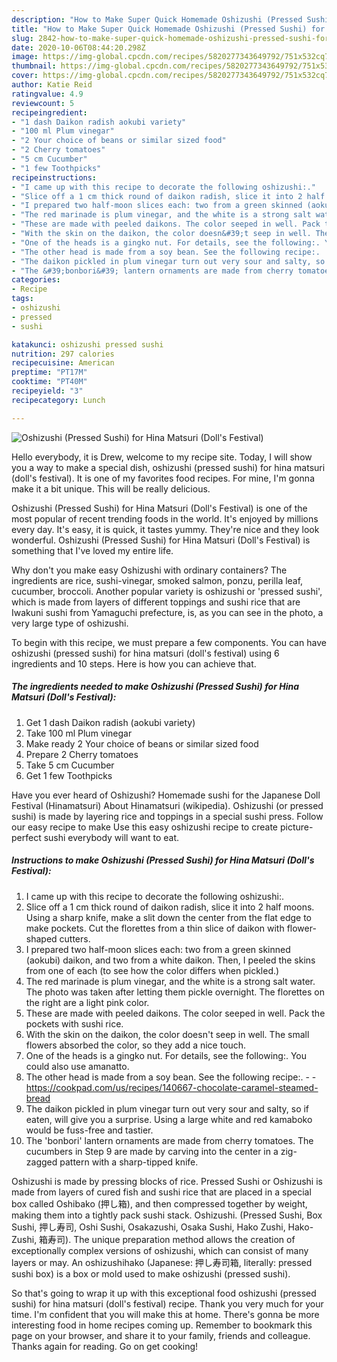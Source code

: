 ```yaml
---
description: "How to Make Super Quick Homemade Oshizushi (Pressed Sushi) for Hina Matsuri (Doll&amp;#39;s Festival)"
title: "How to Make Super Quick Homemade Oshizushi (Pressed Sushi) for Hina Matsuri (Doll&amp;#39;s Festival)"
slug: 2842-how-to-make-super-quick-homemade-oshizushi-pressed-sushi-for-hina-matsuri-doll-and-39-s-festival
date: 2020-10-06T08:44:20.298Z
image: https://img-global.cpcdn.com/recipes/5820277343649792/751x532cq70/oshizushi-pressed-sushi-for-hina-matsuri-dolls-festival-recipe-main-photo.jpg
thumbnail: https://img-global.cpcdn.com/recipes/5820277343649792/751x532cq70/oshizushi-pressed-sushi-for-hina-matsuri-dolls-festival-recipe-main-photo.jpg
cover: https://img-global.cpcdn.com/recipes/5820277343649792/751x532cq70/oshizushi-pressed-sushi-for-hina-matsuri-dolls-festival-recipe-main-photo.jpg
author: Katie Reid
ratingvalue: 4.9
reviewcount: 5
recipeingredient:
- "1 dash Daikon radish aokubi variety"
- "100 ml Plum vinegar"
- "2 Your choice of beans or similar sized food"
- "2 Cherry tomatoes"
- "5 cm Cucumber"
- "1 few Toothpicks"
recipeinstructions:
- "I came up with this recipe to decorate the following oshizushi:."
- "Slice off a 1 cm thick round of daikon radish, slice it into 2 half moons. Using a sharp knife, make a slit down the center from the flat edge to make pockets. Cut the florettes from a thin slice of daikon with flower-shaped cutters."
- "I prepared two half-moon slices each: two from a green skinned (aokubi) daikon, and two from a white daikon. Then, I peeled the skins from one of each (to see how the color differs when pickled.)"
- "The red marinade is plum vinegar, and the white is a strong salt water. The photo was taken after letting them pickle overnight. The florettes on the right are a light pink color."
- "These are made with peeled daikons. The color seeped in well. Pack the pockets with sushi rice."
- "With the skin on the daikon, the color doesn&#39;t seep in well. The small flowers absorbed the color, so they add a nice touch."
- "One of the heads is a gingko nut. For details, see the following:. You could also use amanatto."
- "The other head is made from a soy bean. See the following recipe:.  https://cookpad.com/us/recipes/140667-chocolate-caramel-steamed-bread"
- "The daikon pickled in plum vinegar turn out very sour and salty, so if eaten, will give you a surprise. Using a large white and red kamaboko would be fuss-free and tastier."
- "The &#39;bonbori&#39; lantern ornaments are made from cherry tomatoes. The cucumbers in Step 9 are made by carving into the center in a zig-zagged pattern with a sharp-tipped knife."
categories:
- Recipe
tags:
- oshizushi
- pressed
- sushi

katakunci: oshizushi pressed sushi 
nutrition: 297 calories
recipecuisine: American
preptime: "PT17M"
cooktime: "PT40M"
recipeyield: "3"
recipecategory: Lunch

---
```



![Oshizushi (Pressed Sushi) for Hina Matsuri (Doll&#39;s Festival)](https://img-global.cpcdn.com/recipes/5820277343649792/751x532cq70/oshizushi-pressed-sushi-for-hina-matsuri-dolls-festival-recipe-main-photo.jpg)

Hello everybody, it is Drew, welcome to my recipe site. Today, I will show you a way to make a special dish, oshizushi (pressed sushi) for hina matsuri (doll&#39;s festival). It is one of my favorites food recipes. For mine, I'm gonna make it a bit unique. This will be really delicious.

Oshizushi (Pressed Sushi) for Hina Matsuri (Doll&#39;s Festival) is one of the most popular of recent trending foods in the world. It's enjoyed by millions every day. It's easy, it is quick, it tastes yummy. They're nice and they look wonderful. Oshizushi (Pressed Sushi) for Hina Matsuri (Doll&#39;s Festival) is something that I've loved my entire life.

Why don&#39;t you make easy Oshizushi with ordinary containers? The ingredients are rice, sushi-vinegar, smoked salmon, ponzu, perilla leaf, cucumber, broccoli. Another popular variety is oshizushi or &#39;pressed sushi&#39;, which is made from layers of different toppings and sushi rice that are Iwakuni sushi from Yamaguchi prefecture, is, as you can see in the photo, a very large type of oshizushi.


To begin with this recipe, we must prepare a few components. You can have oshizushi (pressed sushi) for hina matsuri (doll&#39;s festival) using 6 ingredients and 10 steps. Here is how you can achieve that.

<!--inarticleads1-->

##### The ingredients needed to make Oshizushi (Pressed Sushi) for Hina Matsuri (Doll&#39;s Festival):

1. Get 1 dash Daikon radish (aokubi variety)
1. Take 100 ml Plum vinegar
1. Make ready 2 Your choice of beans or similar sized food
1. Prepare 2 Cherry tomatoes
1. Take 5 cm Cucumber
1. Get 1 few Toothpicks


Have you ever heard of Oshizushi? Homemade sushi for the Japanese Doll Festival (Hinamatsuri) About Hinamatsuri (wikipedia). Oshizushi (or pressed sushi) is made by layering rice and toppings in a special sushi press. Follow our easy recipe to make Use this easy oshizushi recipe to create picture-perfect sushi everybody will want to eat. 

<!--inarticleads2-->

##### Instructions to make Oshizushi (Pressed Sushi) for Hina Matsuri (Doll&#39;s Festival):

1. I came up with this recipe to decorate the following oshizushi:.
1. Slice off a 1 cm thick round of daikon radish, slice it into 2 half moons. Using a sharp knife, make a slit down the center from the flat edge to make pockets. Cut the florettes from a thin slice of daikon with flower-shaped cutters.
1. I prepared two half-moon slices each: two from a green skinned (aokubi) daikon, and two from a white daikon. Then, I peeled the skins from one of each (to see how the color differs when pickled.)
1. The red marinade is plum vinegar, and the white is a strong salt water. The photo was taken after letting them pickle overnight. The florettes on the right are a light pink color.
1. These are made with peeled daikons. The color seeped in well. Pack the pockets with sushi rice.
1. With the skin on the daikon, the color doesn&#39;t seep in well. The small flowers absorbed the color, so they add a nice touch.
1. One of the heads is a gingko nut. For details, see the following:. You could also use amanatto.
1. The other head is made from a soy bean. See the following recipe:. -  - https://cookpad.com/us/recipes/140667-chocolate-caramel-steamed-bread
1. The daikon pickled in plum vinegar turn out very sour and salty, so if eaten, will give you a surprise. Using a large white and red kamaboko would be fuss-free and tastier.
1. The &#39;bonbori&#39; lantern ornaments are made from cherry tomatoes. The cucumbers in Step 9 are made by carving into the center in a zig-zagged pattern with a sharp-tipped knife.


Oshizushi is made by pressing blocks of rice. Pressed Sushi or Oshizushi is made from layers of cured fish and sushi rice that are placed in a special box called Oshibako (押し箱), and then compressed together by weight, making them into a tightly pack sushi stack. Oshizushi. (Pressed Sushi, Box Sushi, 押し寿司, Oshi Sushi, Osakazushi, Osaka Sushi, Hako Zushi, Hako-Zushi, 箱寿司). The unique preparation method allows the creation of exceptionally complex versions of oshizushi, which can consist of many layers or may. An oshizushihako (Japanese: 押し寿司箱, literally: pressed sushi box) is a box or mold used to make oshizushi (pressed sushi). 

So that's going to wrap it up with this exceptional food oshizushi (pressed sushi) for hina matsuri (doll&#39;s festival) recipe. Thank you very much for your time. I'm confident that you will make this at home. There's gonna be more interesting food in home recipes coming up. Remember to bookmark this page on your browser, and share it to your family, friends and colleague. Thanks again for reading. Go on get cooking!
